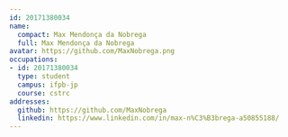 ```yaml
---
id: 20171380034
name:
  compact: Max Mendonça da Nobrega
  full: Max Mendonça da Nobrega
avatar: https://github.com/MaxNobrega.png
occupations:
- id: 20171380034
  type: student
  campus: ifpb-jp
  course: cstrc
addresses:
  github: https://github.com/MaxNobrega
  linkedin: https://www.linkedin.com/in/max-n%C3%B3brega-a50855188/
---
```

